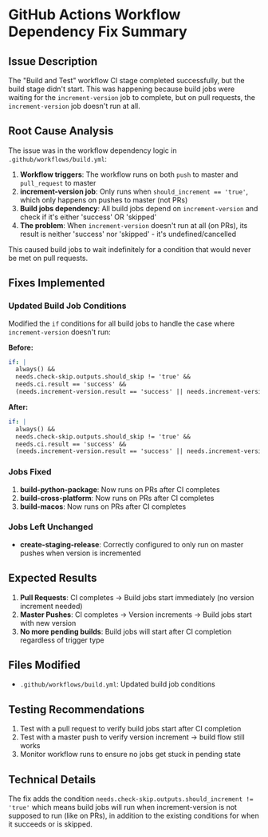 # GitHub Actions Workflow Dependency Fix Summary

## Issue Description
The "Build and Test" workflow CI stage completed successfully, but the build stage didn't start. This was happening because build jobs were waiting for the `increment-version` job to complete, but on pull requests, the `increment-version` job doesn't run at all.

## Root Cause Analysis
The issue was in the workflow dependency logic in `.github/workflows/build.yml`:

1. **Workflow triggers**: The workflow runs on both `push` to master and `pull_request` to master
2. **increment-version job**: Only runs when `should_increment == 'true'`, which only happens on pushes to master (not PRs)
3. **Build jobs dependency**: All build jobs depend on `increment-version` and check if it's either 'success' OR 'skipped'
4. **The problem**: When `increment-version` doesn't run at all (on PRs), its result is neither 'success' nor 'skipped' - it's undefined/cancelled

This caused build jobs to wait indefinitely for a condition that would never be met on pull requests.

## Fixes Implemented

### Updated Build Job Conditions
Modified the `if` conditions for all build jobs to handle the case where `increment-version` doesn't run:

**Before:**
```yaml
if: |
  always() && 
  needs.check-skip.outputs.should_skip != 'true' && 
  needs.ci.result == 'success' &&
  (needs.increment-version.result == 'success' || needs.increment-version.result == 'skipped')
```

**After:**
```yaml
if: |
  always() && 
  needs.check-skip.outputs.should_skip != 'true' && 
  needs.ci.result == 'success' &&
  (needs.increment-version.result == 'success' || needs.increment-version.result == 'skipped' || needs.check-skip.outputs.should_increment != 'true')
```

### Jobs Fixed
1. **build-python-package**: Now runs on PRs after CI completes
2. **build-cross-platform**: Now runs on PRs after CI completes  
3. **build-macos**: Now runs on PRs after CI completes

### Jobs Left Unchanged
- **create-staging-release**: Correctly configured to only run on master pushes when version is incremented

## Expected Results
1. **Pull Requests**: CI completes → Build jobs start immediately (no version increment needed)
2. **Master Pushes**: CI completes → Version increments → Build jobs start with new version
3. **No more pending builds**: Build jobs will start after CI completion regardless of trigger type

## Files Modified
- `.github/workflows/build.yml`: Updated build job conditions

## Testing Recommendations
1. Test with a pull request to verify build jobs start after CI completion
2. Test with a master push to verify version increment → build flow still works
3. Monitor workflow runs to ensure no jobs get stuck in pending state

## Technical Details
The fix adds the condition `needs.check-skip.outputs.should_increment != 'true'` which means build jobs will run when increment-version is not supposed to run (like on PRs), in addition to the existing conditions for when it succeeds or is skipped.
